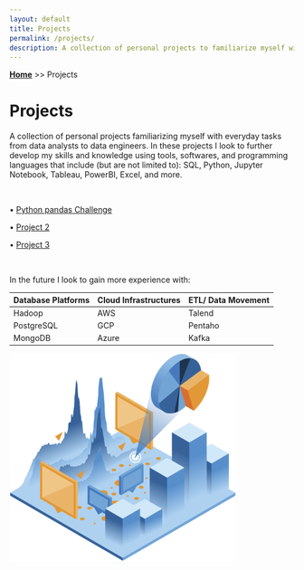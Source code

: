 ```yaml
---
layout: default
title: Projects
permalink: /projects/
description: A collection of personal projects to familiarize myself with everyday tasks of data analysts.
---
```

**[Home](../)** >> Projects
# Projects

A collection of personal projects familiarizing myself with everyday tasks from data analysts to data engineers. In these projects I look to further develop my skills and knowledge using tools, softwares, and programming languages that include (but are not limited to): SQL, Python, Jupyter Notebook, Tableau, PowerBI, Excel, and more.

<br>

• [Python pandas Challenge](/projects/python-pandas-challenge/)

• [Project 2](#)

• [Project 3](#)

<br>

In the future I look to gain more experience with:

<table>
  <thead>
    <tr>
      <th align="center">Database Platforms</th>
      <th align="center">Cloud Infrastructures</th>
      <th align="center">ETL/ Data Movement</th>
    </tr>
  </thead>
  <tbody>
    <tr>
      <td>Hadoop</td>
      <td>AWS</td>
      <td>Talend</td>
    </tr>
    <tr>
      <td>PostgreSQL</td>
      <td>GCP</td>
      <td>Pentaho</td>
    </tr>
    <tr>
      <td>MongoDB</td>
      <td>Azure</td>
      <td>Kafka</td>
    </tr>
  </tbody>
</table>

<img src="/projects/projects_page_image.png" alt="projects_page_image" width="400">
